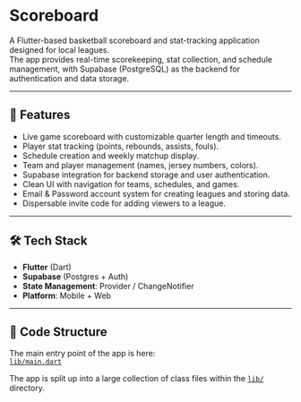 # Scoreboard

A Flutter-based basketball scoreboard and stat-tracking application designed for local leagues.  
The app provides real-time scorekeeping, stat collection, and schedule management, with Supabase (PostgreSQL) as the backend for authentication and data storage.

---

## 🚀 Features
- Live game scoreboard with customizable quarter length and timeouts.
- Player stat tracking (points, rebounds, assists, fouls).
- Schedule creation and weekly matchup display.
- Team and player management (names, jersey numbers, colors).
- Supabase integration for backend storage and user authentication.
- Clean UI with navigation for teams, schedules, and games.
- Email & Password account system for creating leagues and storing data.
- Dispersable invite code for adding viewers to a league.

---

## 🛠️ Tech Stack
- **Flutter** (Dart)
- **Supabase** (Postgres + Auth)
- **State Management**: Provider / ChangeNotifier
- **Platform**: Mobile + Web

---

## 📂 Code Structure
The main entry point of the app is here:  
[`lib/main.dart`](./lib/main.dart)

The app is split up into a large collection of class files within the [`lib/`](./lib) directory.

